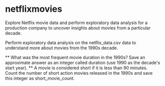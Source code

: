 # netflixmovies
Explore Netflix movie data and perform exploratory data analysis for a production company to uncover insights about movies from a particular decade.

Perform exploratory data analysis on the netflix_data.csv data to understand more about movies from the 1990s decade.

** What was the most frequent movie duration in the 1990s? Save an approximate answer as an integer called duration (use 1990 as the decade's start year).
** A movie is considered short if it is less than 90 minutes. Count the number of short action movies released in the 1990s and save this integer as short_movie_count.
